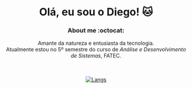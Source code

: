 # <div align="center"> Olá, eu sou o Diego! :cat:

### <div align="center"> About me    :octocat:
 <div align="center">
  
 Amante da natureza e entusiasta da tecnologia. <br>
  Atualmente estou no 5º semestre do curso de <i> Análise e Desenvolvimento de Sistemas</i>, FATEC.<br><br><br>



[![Langs](https://github-readme-stats.vercel.app/api/top-langs/?username=diegonzales1&show_icons=true&theme=radical)](https://github.com/anuraghazra/github-readme-stats) 
  
  
  
  



